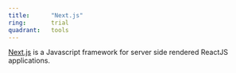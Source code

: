 ```yaml
---
title:      "Next.js"
ring:       trial
quadrant:   tools
---
```


[Next.js](https://nextjs.org/) is a Javascript framework for server side rendered ReactJS applications.